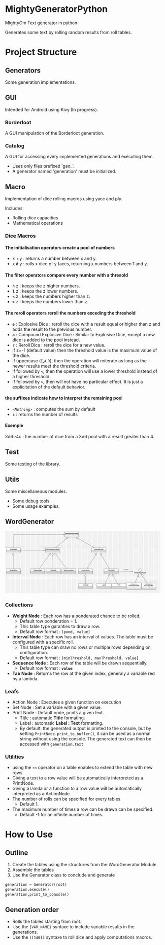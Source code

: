# MightyGeneratorPython
MightyGm Text generator in python


Generates some text by rolling random results from roll tables.

# Project Structure
## Generators

Some generation implementations.

## GUI
Intended for Android using Kivy (In progress).

### Borderloot
A GUI manipulation of the Borderloot generation.
### Catalog
A GUI for accessing every implemented generations and executing them.
 - Uses only files prefixed 'gen_'.
 - A generator named 'generation' must be initialized.

## Macro

Implementation of dice rolling macros using yacc and ply.

Includes:
- Rolling dice capacities
- Mathematical operations

### Dice Macros

#### The initialisation operators create a pool of numbers
 - x __`:`__ y : returns a number between x and y.
 - x __`d`__ y : rolls x dice of y faces, returning x numbers between 1 and y.

#### The filter operators compare every number with a thresold
 - __`h`__ z : keeps the z higher numbers.
 - __`l`__ z : keeps the z lower numbers.
 - __`<`__ z : keeps the numbers higher than z.
 - __`>`__ z : keeps the numbers lower than z.

#### The reroll operators reroll the numbers exceding the threshold
 - __`e`__ : Explosive Dice : reroll the dice with a result equal or higher than z and adds the result to the previous number.
 - __`a`__ : Compound Explosive Dice : Similar to Explosive Dice, except a new dice is added to the pool instead.
 - __`r`__ : Reroll Dice : reroll the dice for a new value.
- if z=-1 (default value) then the threshold value is the maximum value of the dice.
- if uppercase (`E`,`A`,`R`), then the operation will reiterate as long as the newer results meet the threshold criteria.
- if followed by `<`, then the operation will use a lower threshold instead of a higher threshold.
- if followed by `>`, then will not have no particular effect. It is just a explicitation of the default behavior.

#### the suffixes indicate how to interpret the remaining pool
 - _`<Nothing>`_ : computes the sum by default
 - __`c`__ : returns the number of results

#### Exemple

3d6>4c : the number of dice from a 3d6 pool with a result greater than 4.

## Test

Some testing of the library.

## Utils

Some miscellaneous modules.
- Some debug tools.
- Some usage examples.

## WordGenerator

![WordGenerator Class Diagram](/wordgenerator/uml.jpg "Tables Structure.")

### Collections

- **Weight Node** : Each row has a ponderated chance to be rolled.
  - Default row ponderation = 1.
  - This table type garanties to draw a row.
  - Default row format : `[pond, value]`
- **Interval Node** : Each row has an interval of values. The table must be configured with a specific roll.
  - This table type can draw no rows or multiple rows depending on configuration.
  - Default row format : `[minThreshold, maxThreshold, value]`
- **Sequence Node** : Each row of the table will be drawn sequentially.
  - Default row format : __`value`__
- **Tab Node** : Returns the row at the given index, generaly a variable red by a lambda.

### Leafs
- Action Node : Executes a given function on execution
- Set Node : Set a variable with a given value.
- Print Node : Default node, prints a given text.
  - Title : automatic __Title__ formating.
  - Label : automatic __Label : Text__ formatting.
  - By default. the generated output is printed to the console, but by setting `PrintNode.print_to_buffer()`, it can be used as a normal string without using the console. The generated text can then be accessed with `generation.text` 

### Utilities
 - using the `<<` operator on a table enables to extend the table with new rows.
 - Giving a text to a row value will be automatically interpreted as a PrintNode.
 - Giving a lamda or a function to a row value will be automatically interpreted as a ActionNode.
 - The number of rolls can be specified for every tables.
   - Default 1.
 - The maximum number of times a row can be drawn can be specified.
   - Default -1 for an infinite number of times.

# How to Use

## Outline

1) Create the tables using the structures from the WordGenerator Module.
2) Assemble the tables
3) Use the Generator class to conclude and generate

```
generation = Generator(root)
generation.execute()
generation.print_to_console()
```

## Generation order
 - Rolls the tables starting from root.
 - Use the `{VAR_NAME}` syntaxe to include variable results in the generations.
 - Use the `[[1d6]]` syntaxe to roll dice and apply computations macros.

